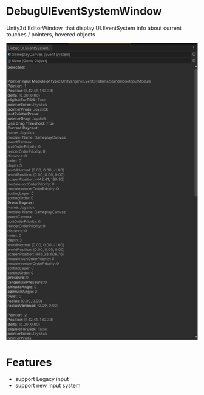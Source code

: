 # DebugUIEventSystemWindow
Unity3d EditorWindow, that display UI.EventSystem info about current touches / pointers, hovered objects

![](https://github.com/mitay-walle/DebugUIEventSystemWindow/blob/main/Inspector%20preview.png)

# Features
- support Legacy input
- support new input system

